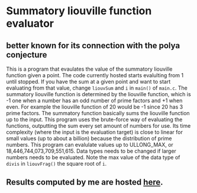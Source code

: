 # Summatory liouville function evaluator
## better known for its connection with the polya conjecture
This is a program that evaulates the value of the summatory liouville function given a point. The code currently hosted starts evalulting from 1 until stopped. If you have the sum at a given point and want to start evaluating from that value, change `liouvSum` and `i` in `main()` of `main.c`.
The summatory liouville function is determined by the liouville function, which is -1 one when a number has an odd number of prime factors and +1 when even. For example the liouville function of 20 would be -1 since 20 has 3 prime factors. The summatory function basically sums the liouville function up to the input. 
This program uses the brute-force way of evaluating the functions, outputting the sum every set amount of numbers for use. Its time complexity (where the input is the evaluation target) is close to linear for small values (up to about a billion) because the distribution of prime numbers.
This program can evalulate values up to ULLONG_MAX, or 18,446,744,073,709,551,615. Data types needs to be changed if larger numbers needs to be evaluated. Note the max value of the data type of `divis` in `liouvFrag()` the square root of `i`. 
## Results computed by me are hosted [here](https://hsing.org/liouville-sum).